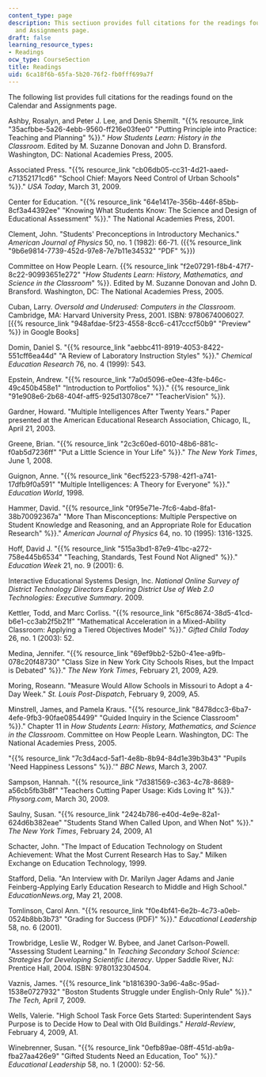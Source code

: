 ```yaml
---
content_type: page
description: This sectiuon provides full citations for the readings found on the Calendar
  and Assignments page.
draft: false
learning_resource_types:
- Readings
ocw_type: CourseSection
title: Readings
uid: 6ca18f6b-65fa-5b20-76f2-fb0fff699a7f
---
```

The following list provides full citations for the readings found on the Calendar and Assignments page.

Ashby, Rosalyn, and Peter J. Lee, and Denis Shemilt. "{{% resource_link "35acfbbe-5a26-4ebb-9560-ff216e03fee0" "Putting Principle into Practice: Teaching and Planning" %}}." *How Students Learn: History in the Classroom*. Edited by M. Suzanne Donovan and John D. Bransford. Washington, DC: National Academies Press, 2005.

Associated Press. "{{% resource_link "cb06db05-cc31-4d21-aaed-c71352171cd6" "School Chief: Mayors Need Control of Urban Schools" %}}." *USA Today*, March 31, 2009.

Center for Education. "{{% resource_link "64e1417e-356b-446f-85bb-8cf3a44392ee" "Knowing What Students Know: The Science and Design of Educational Assessment" %}}." The National Academies Press, 2001.

Clement, John. "Students' Preconceptions in Introductory Mechanics." *American Journal of Physics* 50, no. 1 (1982): 66-71. ({{% resource_link "9b6e9814-7739-452d-97e8-7e7b11e34532" "PDF" %}})

Committee on How People Learn. {{% resource_link "f2e07291-f8b4-47f7-8c22-90993651e272" "*How Students Learn: History, Mathematics, and Science in the Classroom*" %}}. Edited by M. Suzanne Donovan and John D. Bransford. Washington, DC: The National Academies Press, 2005.

Cuban, Larry. *Oversold and Underused: Computers in the Classroom*. Cambridge, MA: Harvard University Press, 2001. ISBN: 9780674006027. \[{{% resource_link "948afdae-5f23-4558-8cc6-c417cccf50b9" "Preview" %}} in Google Books\]

Domin, Daniel S. "{{% resource_link "aebbc411-8919-4053-8422-551cff6ea44d" "A Review of Laboratory Instruction Styles" %}}." *Chemical Education Research* 76, no. 4 (1999): 543.

Epstein, Andrew. "{{% resource_link "7a0d5096-e0ee-43fe-b46c-49c450b458e1" "Introduction to Portfolios" %}}." {{% resource_link "91e908e6-2b68-404f-aff5-925d13078ce7" "TeacherVision" %}}.

Gardner, Howard. "Multiple Intelligences After Twenty Years." Paper presented at the American Educational Research Association, Chicago, IL, April 21, 2003.

Greene, Brian. "{{% resource_link "2c3c60ed-6010-48b6-881c-f0ab5d7236ff" "Put a Little Science in Your Life" %}}." *The New York Times*, June 1, 2008.

Guignon, Anne. "{{% resource_link "6ecf5223-5798-42f1-a741-17dfb9f0a591" "Multiple Intelligences: A Theory for Everyone" %}}." *Education World*, 1998.

Hammer, David. "{{% resource_link "0f95e71e-7fc6-4abd-8fa1-38b70092367a" "More Than Misconceptions: Multiple Perspective on Student Knowledge and Reasoning, and an Appropriate Role for Education Research" %}}." *American Journal of Physics* 64, no. 10 (1995): 1316-1325.

Hoff, David J. "{{% resource_link "515a3bd1-87e9-41bc-a272-758e445b6534" "Teaching, Standards, Test Found Not Aligned" %}}." *Education Week* 21, no. 9 (2001): 6.

Interactive Educational Systems Design, Inc. *National Online Survey of District Technology Directors Exploring District Use of Web 2.0 Technologies: Executive Summary*. 2009.

Kettler, Todd, and Marc Corliss. "{{% resource_link "6f5c8674-38d5-41cd-b6e1-cc3ab2f5b21f" "Mathematical Acceleration in a Mixed-Ability Classroom: Applying a Tiered Objectives Model" %}}." *Gifted Child Today* 26, no. 1 (2003): 52.

Medina, Jennifer. "{{% resource_link "69ef9bb2-52b0-41ee-a9fb-078c20f48730" "Class Size in New York City Schools Rises, but the Impact is Debated" %}}." *The New York Times*, February 21, 2009, A29.

Moring, Roseann. "Measure Would Allow Schools in Missouri to Adopt a 4-Day Week." *St. Louis Post-Dispatch*, February 9, 2009, A5.

Minstrell, James, and Pamela Kraus. "{{% resource_link "8478dcc3-6ba7-4efe-9fb3-90fae0854499" "Guided Inquiry in the Science Classroom" %}}." Chapter 11 in *How Students Learn: History, Mathematics, and Science in the Classroom*. Committee on How People Learn. Washington, DC: The National Academies Press, 2005.

"{{% resource_link "7c3d4acd-5af1-4e8b-8b94-84d1e39b3b43" "Pupils 'Need Happiness Lessons" %}}.'" *BBC News*, March 3, 2007.

Sampson, Hannah. "{{% resource_link "7d381569-c363-4c78-8689-a56cb5fb3b8f" "Teachers Cutting Paper Usage: Kids Loving It" %}}." *Physorg.com*, March 30, 2009.

Saulny, Susan. "{{% resource_link "2424b786-e40d-4e9e-82a1-624d6b382eae" "Students Stand When Called Upon, and When Not" %}}." *The New York Times*, February 24, 2009, A1

Schacter, John. "The Impact of Education Technology on Student Achievement: What the Most Current Research Has to Say." Milken Exchange on Education Technology, 1999.

Stafford, Delia. "An Interview with Dr. Marilyn Jager Adams and Janie Feinberg-Applying Early Education Research to Middle and High School." *EducationNews.org*, May 21, 2008.

Tomlinson, Carol Ann. "{{% resource_link "f0e4bf41-6e2b-4c73-a0eb-0524b8bb3b73" "Grading for Success (PDF)" %}}." *Educational Leadership* 58, no. 6 (2001).

Trowbridge, Leslie W., Rodger W. Bybee, and Janet Carlson-Powell. "Assessing Student Learning." In *Teaching Secondary School Science: Strategies for Developing Scientific Literacy*. Upper Saddle River, NJ: Prentice Hall, 2004. ISBN: 9780132304504.

Vaznis, James. "{{% resource_link "b1816390-3a96-4a8c-95ad-1538e0727932" "Boston Students Struggle under English-Only Rule" %}}." *The Tech,* April 7, 2009.

Wells, Valerie. "High School Task Force Gets Started: Superintendent Says Purpose is to Decide How to Deal with Old Buildings." *Herald-Review*, February 4, 2009, A1.

Winebrenner, Susan. "{{% resource_link "0efb89ae-08ff-451d-ab9a-fba27aa426e9" "Gifted Students Need an Education, Too" %}}." *Educational Leadership* 58, no. 1 (2000): 52-56.